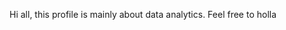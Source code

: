 Hi all, this profile is mainly about data analytics. Feel free to holla
<!---
praveenwedda/praveenwedda is a ✨ special ✨ repository because its `README.md` (this file) appears on your GitHub profile.
You can click the Preview link to take a look at your changes.
--->
